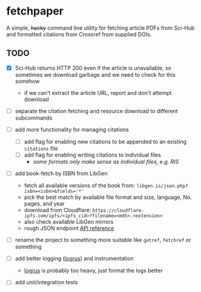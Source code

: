 # fetchpaper

A simple, ~~hacky~~ command line utility for fetching article PDFs from
Sci-Hub and formatted citations from Crossref from supplied DOIs.

## TODO

- [x] Sci-Hub returns HTTP 200 even if the article is unavailable, so sometimes
      we download garbage and we need to check for this somehow
    - if we can't extract the article URL, report and don't attempt download
- [ ] separate the citation fetching and resource download to different subcommands
- [ ] add more functionality for managing citations
	- [ ] add flag for enabling new citations to be appended to an
		existing `citations` file
	- [ ] add flag for enabling writing citations to individual files
		- *some formats only make sense as individual files, e.g. RIS*
- [ ] add book-fetch by ISBN from LibGen
	- fetch all available versions of the book from:
	  `libgen.is/json.php?isbn=<isbn>&fields='*'`
	- pick the best match by available file format and size, language, No. pages,
		and year
	- download from Cloudflare:
		`https://cloudflare-ipfs.com/ipfs/<ipfs_cid>?filename=<md5>.<extension>`
	- also check available LibGen mirrors
	- rough JSON endpoint [API reference][libgen_api]
- [ ] rename the project to something more suitable like `getref`, `fetchref` or
	something
- [ ] add better logging ([logrus][logrus]) and instrumentation
    - [logrus][logrus] is probably too heavy, just format the logs better
- [ ] add unit/integration tests


[logrus]: https://pkg.go.dev/github.com/sirupsen/logrus
[libgen_api]: http://faq.fyicenter.com/1231_What_Is_Library_Genesis_API.html
